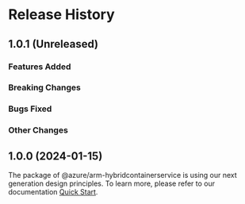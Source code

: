 # Release History

## 1.0.1 (Unreleased)

### Features Added

### Breaking Changes

### Bugs Fixed

### Other Changes

## 1.0.0 (2024-01-15)

The package of @azure/arm-hybridcontainerservice is using our next generation design principles. To learn more, please refer to our documentation [Quick Start](https://aka.ms/azsdk/js/mgmt/quickstart ).
